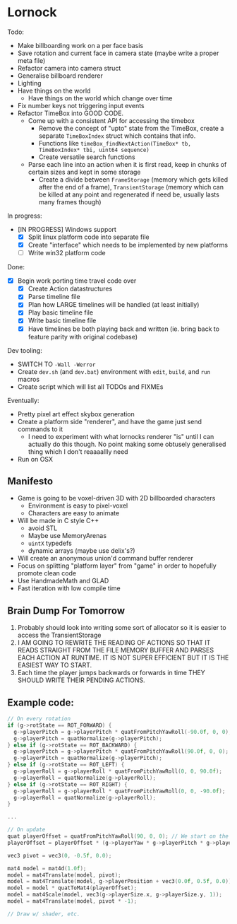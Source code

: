 # Lornock

Todo:

- Make billboarding work on a per face basis
- Save rotation and current face in camera state (maybe write a proper meta file)
- Refactor camera into camera struct
- Generalise billboard renderer
- Lighting
- Have things on the world
  - Have things on the world which change over time
- Fix number keys not triggering input events
- Refactor TimeBox into GOOD CODE.
  - Come up with a consistent API for accessing the timebox
    - Remove the concept of "upto" state from the TimeBox, create a separate `TimeBoxIndex` struct which contains that info.
    - Functions like `timeBox_findNextAction(TimeBox* tb, TimeBoxIndex* tbi, uint64 sequence)`
    - Create versatile search functions
  - Parse each line into an action when it is first read, keep in chunks of certain sizes and kept in some storage
    - Create a divide between `FrameStorage` (memory which gets killed after the end of a frame), `TransientStorage` (memory which can be killed at any point and regenerated if need be, usually lasts many frames though)

In progress:
- [IN PROGRESS] Windows support
  - [x] Split linux platform code into separate file
  - [x] Create "interface" which needs to be implemented by new platforms
  - [ ] Write win32 platform code

Done:
- [x] Begin work porting time travel code over
  - [x] Create Action datastructures
  - [x] Parse timeline file
  - [x] Plan how LARGE timelines will be handled (at least initially)
  - [x] Play basic timeline file
  - [x] Write basic timeline file
  - [x] Have timelines be both playing back and written (ie. bring back to feature parity with original codebase)

Dev tooling:
- SWITCH TO `-Wall -Werror`
- Create `dev.sh` (and `dev.bat`) environment with `edit`, `build`, and `run` macros
- Create script which will list all TODOs and FIXMEs

Eventually:

- Pretty pixel art effect skybox generation
- Create a platform side "renderer", and have the game just send commands to it
  - I need to experiment with what lornocks renderer "is" until I can actually do this though. No point making some obtusely generalised thing which I don't reaaaallly need
- Run on OSX

## Manifesto

- Game is going to be voxel-driven 3D with 2D billboarded characters
  - Environment is easy to pixel-voxel
  - Characters are easy to animate
- Will be made in C style C++
  - avoid STL
  - Maybe use MemoryArenas
  - `uintX` typedefs
  - dynamic arrays (maybe use delix's?)
- Will create an anonymous union'd command buffer renderer
- Focus on splitting "platform layer" from "game" in order to hopefully promote clean code
- Use HandmadeMath and GLAD
- Fast iteration with low compile time

## Brain Dump For Tomorrow

1. Probably should look into writing some sort of allocator so it is easier to access the TransientStorage
2. I AM GOING TO REWRITE THE READING OF ACTIONS SO THAT IT READS STRAIGHT FROM THE FILE MEMORY BUFFER AND PARSES EACH ACTION AT RUNTIME. IT IS NOT SUPER EFFICIENT BUT IT IS THE EASIEST WAY TO START.
3. Each time the player jumps backwards or forwards in time THEY SHOULD WRITE THEIR PENDING ACTIONS.

## Example code:

```cpp
// On every rotation
if (g->rotState == ROT_FORWARD) {
  g->playerPitch = g->playerPitch * quatFromPitchYawRoll(-90.0f, 0, 0);
  g->playerPitch = quatNormalize(g->playerPitch);
} else if (g->rotState == ROT_BACKWARD) {
  g->playerPitch = g->playerPitch * quatFromPitchYawRoll(90.0f, 0, 0);
  g->playerPitch = quatNormalize(g->playerPitch);
} else if (g->rotState == ROT_LEFT) {
  g->playerRoll = g->playerRoll * quatFromPitchYawRoll(0, 0, 90.0f);
  g->playerRoll = quatNormalize(g->playerRoll);
} else if (g->rotState == ROT_RIGHT) {
  g->playerRoll = g->playerRoll * quatFromPitchYawRoll(0, 0, -90.0f);
  g->playerRoll = quatNormalize(g->playerRoll);
}

...

// On update
quat playerOffset = quatFromPitchYawRoll(90, 0, 0); // We start on the front face, so player needs to be at 90 degrees
playerOffset = playerOffset * (g->playerYaw * g->playerPitch * g->playerRoll);

vec3 pivot = vec3(0, -0.5f, 0.0);

mat4 model = mat4d(1.0f);
model = mat4Translate(model, pivot);
model = mat4Translate(model, g->playerPosition + vec3(0.0f, 0.5f, 0.0));
model = model * quatToMat4(playerOffset);
model = mat4Scale(model, vec3(g->playerSize.x, g->playerSize.y, 1));
model = mat4Translate(model, pivot * -1);

// Draw w/ shader, etc.
```
